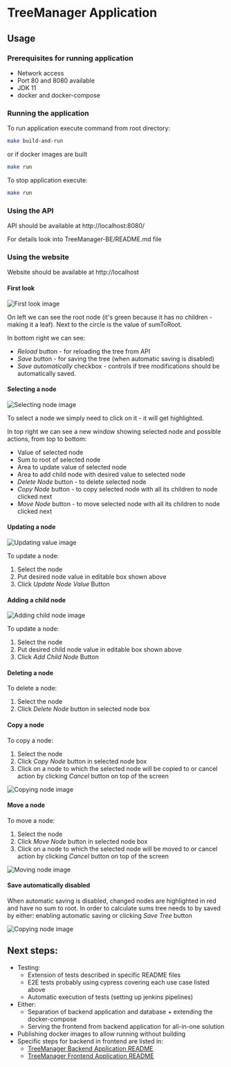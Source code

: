# TreeManager Application

## Usage

### Prerequisites for running application

- Network access
- Port 80 and 8080 available
- JDK 11
- docker and docker-compose

### Running the application

To run application execute command from root directory:

```bash
make build-and-run
```

or if docker images are built

```bash
make run
```

To stop application execute:
```bash
make run
```

### Using the API

API should be available at http://localhost:8080/

For details look into TreeManager-BE/README.md file

### Using the website

Website should be available at http://localhost

#### First look

![First look image](docs/first-look.png)

On left we can see the root node (it's green because it has no children - making it a leaf). Next to the circle is the
value of sumToRoot.

In bottom right we can see:
- *Reload* button - for reloading the tree from API
- *Save* button - for saving the tree (when automatic saving is disabled)
- *Save automatically* checkbox - controls if tree modifications should be automatically saved.

#### Selecting a node

![Selecting node image](docs/selecting-node.png)

To select a node we simply need to click on it - it will get highlighted.

In top right we can see a new window showing selected node and possible actions, from top to bottom:
- Value of selected node
- Sum to root of selected node
- Area to update value of selected node
- Area to add child node with desired value to selected node
- *Delete Node* button - to delete selected node
- *Copy Node* button - to copy selected node with all its children to node clicked next
- *Move Node* button - to move selected node with all its children to node clicked next

#### Updating a node

![Updating value image](docs/updating-node.png)

To update a node:
1. Select the node
2. Put desired node value in editable box shown above
3. Click *Update Node Value* Button

#### Adding a child node

![Adding child node image](docs/adding-node.png)

To update a node:
1. Select the node
2. Put desired child node value in editable box shown above
3. Click *Add Child Node* Button

#### Deleting a node

To delete a node:
1. Select the node
2. Click *Delete Node* button in selected node box

#### Copy a node

To copy a node:
1. Select the node
2. Click *Copy Node* button in selected node box
3. Click on a node to which the selected node will be copied to or
   cancel action by clicking *Cancel* button on top of the screen

![Copying node image](docs/copying-node.png)

#### Move a node

To move a node:
1. Select the node
2. Click *Move Node* button in selected node box
3. Click on a node to which the selected node will be moved to or
cancel action by clicking *Cancel* button on top of the screen

![Moving node image](docs/moving-node.png)

#### Save automatically disabled

When automatic saving is disabled, changed nodes are highlighted in red and have no sum to root.
In order to calculate sums tree needs to by saved by either: enabling automatic saving or clicking *Save Tree* button

![Copying node image](docs/save-disabled.png)


## Next steps:
- Testing:
  - Extension of tests described in specific README files
  - E2E tests probably using cypress covering each use case listed above
  - Automatic execution of tests (setting up jenkins pipelines)
- Either:
   - Separation of backend application and database + extending the docker-compose
   - Serving the frontend from backend application for all-in-one solution
- Publishing docker images to allow running without building
- Specific steps for backend in frontend are listed in:
  - [TreeManager Backend Application README](TreeManager-BE/README.md)
  - [TreeManager Frontend Application README](TreeManager-FE/README.md)